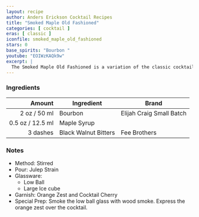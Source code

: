 ```yaml
---
layout: recipe
author: Anders Erickson Cocktail Recipes
title: "Smoked Maple Old Fashioned"
categories: [ cocktail ]
eras: [ classic ]
iconfile: smoked_maple_old_fashioned
stars: 0
base_spirits: "Bourbon "
youtube: "EOIWzKAQk9w"
excerpt: |
  The Smoked Maple Old Fashioned is a variation of the classic cocktail that adds a smoky, sweet, and savory twist.
---
```


### Ingredients

|   Amount | Ingredient           | Brand                    |
| -------: | -------------------- | ------------------------ |
|     2 oz / 50 ml | Bourbon              | Elijah Craig Small Batch |
|   0.5 oz / 12.5 ml | Maple Syrup          |
| 3 dashes | Black Walnut Bitters | Fee Brothers             |

### Notes

- Method: Stirred
- Pour: Julep Strain
- Glassware:
  - Low Ball
  - Large Ice cube
- Garnish: Orange Zest and Cocktail Cherry
- Special Prep: Smoke the low ball glass with wood smoke. Express the orange zest over the cocktail.
